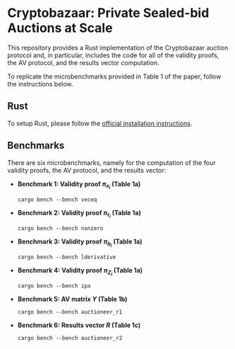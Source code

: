 # Cryptobazaar: Private Sealed-bid Auctions at Scale

This repository provides a Rust implementation of the Cryptobazaar auction protocol and, in particular, includes the code for all of the validity proofs, the AV protocol, and the results vector computation.

To replicate the microbenchmarks provided in Table 1 of the paper, follow the instructions below.

## Rust

To setup Rust, please follow the [official installation instructions](https://www.rust-lang.org/tools/install).

## Benchmarks

There are six microbenchmarks, namely for the computation of the four validity proofs, the AV protocol, and the results vector:

- **Benchmark 1: Validity proof $\pi_{x_i}$ (Table 1a)**
    ```
    cargo bench --bench veceq
    ```

- **Benchmark 2: Validity proof $\pi_{r_i}$ (Table 1a)**
    ```
    cargo bench --bench nonzero
    ```

- **Benchmark 3: Validity proof $\pi_{b_i}$ (Table 1a)**
    ```
    cargo bench --bench lderivative
    ```

- **Benchmark 4: Validity proof $\pi_{Z_i}$ (Table 1a)**
    ```
    cargo bench --bench ipa
    ```

- **Benchmark 5: AV matrix $Y$ (Table 1b)**
    ```
    cargo bench --bench auctioneer_r1
    ```

- **Benchmark 6: Results vector $R$ (Table 1c)**
    ```
    cargo bench --bench auctioneer_r2
    ```








